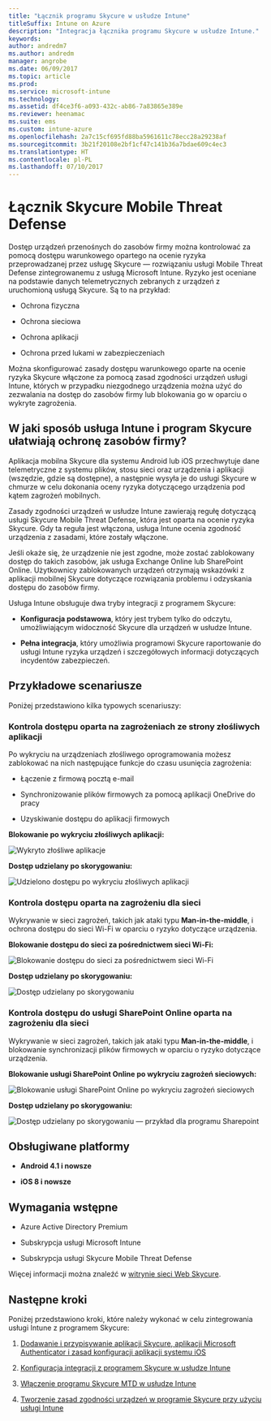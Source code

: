 ```yaml
---
title: "Łącznik programu Skycure w usłudze Intune"
titleSuffix: Intune on Azure
description: "Integracja łącznika programu Skycure w usłudze Intune."
keywords: 
author: andredm7
ms.author: andredm
manager: angrobe
ms.date: 06/09/2017
ms.topic: article
ms.prod: 
ms.service: microsoft-intune
ms.technology: 
ms.assetid: df4ce3f6-a093-432c-ab86-7a83865e389e
ms.reviewer: heenamac
ms.suite: ems
ms.custom: intune-azure
ms.openlocfilehash: 2a7c15cf695fd88ba5961611c78ecc28a29238af
ms.sourcegitcommit: 3b21f20108e2bf1cf47c141b36a7bdae609c4ec3
ms.translationtype: HT
ms.contentlocale: pl-PL
ms.lasthandoff: 07/10/2017
---
```

# <a name="skycure-mobile-threat-defense-connector"></a>Łącznik Skycure Mobile Threat Defense

Dostęp urządzeń przenośnych do zasobów firmy można kontrolować za pomocą dostępu warunkowego opartego na ocenie ryzyka przeprowadzanej przez usługę Skycure — rozwiązaniu usługi Mobile Threat Defense zintegrowanemu z usługą Microsoft Intune. Ryzyko jest oceniane na podstawie danych telemetrycznych zebranych z urządzeń z uruchomioną usługą Skycure. Są to na przykład:

-   Ochrona fizyczna

-   Ochrona sieciowa

-   Ochrona aplikacji

-   Ochrona przed lukami w zabezpieczeniach

Można skonfigurować zasady dostępu warunkowego oparte na ocenie ryzyka Skycure włączone za pomocą zasad zgodności urządzeń usługi Intune, których w przypadku niezgodnego urządzenia można użyć do zezwalania na dostęp do zasobów firmy lub blokowania go w oparciu o wykryte zagrożenia.

## <a name="how-do-intune-and-skycure-help-protect-your-company-resources"></a>W jaki sposób usługa Intune i program Skycure ułatwiają ochronę zasobów firmy?

Aplikacja mobilna Skycure dla systemu Android lub iOS przechwytuje dane telemetryczne z systemu plików, stosu sieci oraz urządzenia i aplikacji (wszędzie, gdzie są dostępne), a następnie wysyła je do usługi Skycure w chmurze w celu dokonania oceny ryzyka dotyczącego urządzenia pod kątem zagrożeń mobilnych.

Zasady zgodności urządzeń w usłudze Intune zawierają regułę dotyczącą usługi Skycure Mobile Threat Defense, która jest oparta na ocenie ryzyka Skycure. Gdy ta reguła jest włączona, usługa Intune ocenia zgodność urządzenia z zasadami, które zostały włączone.

Jeśli okaże się, że urządzenie nie jest zgodne, może zostać zablokowany dostęp do takich zasobów, jak usługa Exchange Online lub SharePoint Online. Użytkownicy zablokowanych urządzeń otrzymają wskazówki z aplikacji mobilnej Skycure dotyczące rozwiązania problemu i odzyskania dostępu do zasobów firmy.

Usługa Intune obsługuje dwa tryby integracji z programem Skycure:

-   **Konfiguracja podstawowa**, który jest trybem tylko do odczytu, umożliwiającym widoczność Skycure dla urządzeń w usłudze Intune.

-   **Pełna integracja**, który umożliwia programowi Skycure raportowanie do usługi Intune ryzyka urządzeń i szczegółowych informacji dotyczących incydentów zabezpieczeń.

## <a name="sample-scenarios"></a>Przykładowe scenariusze

Poniżej przedstawiono kilka typowych scenariuszy:

### <a name="control-access-based-on-threats-from-malicious-apps"></a>Kontrola dostępu oparta na zagrożeniach ze strony złośliwych aplikacji

Po wykryciu na urządzeniach złośliwego oprogramowania możesz zablokować na nich następujące funkcje do czasu usunięcia zagrożenia:

-   Łączenie z firmową pocztą e-mail

-   Synchronizowanie plików firmowych za pomocą aplikacji OneDrive do pracy

-   Uzyskiwanie dostępu do aplikacji firmowych

**Blokowanie po wykryciu złośliwych aplikacji:**

![Wykryto złośliwe aplikacje](./media/skycure-arch-1.png)

**Dostęp udzielany po skorygowaniu:**

![Udzielono dostępu po wykryciu złośliwych aplikacji](./media/skycure-arch-2.png)

### <a name="control-access-based-on-threat-to-network"></a>Kontrola dostępu oparta na zagrożeniu dla sieci

Wykrywanie w sieci zagrożeń, takich jak ataki typu **Man-in-the-middle**, i ochrona dostępu do sieci Wi-Fi w oparciu o ryzyko dotyczące urządzenia.

**Blokowanie dostępu do sieci za pośrednictwem sieci Wi-Fi:**

![Blokowanie dostępu do sieci za pośrednictwem sieci Wi-Fi](./media/skycure-arch-3.png)

**Dostęp udzielany po skorygowaniu:**

![Dostęp udzielany po skorygowaniu](./media/skycure-arch-4.png)

### <a name="control-access-to-sharepoint-online-based-on-threat-to-network"></a>Kontrola dostępu do usługi SharePoint Online oparta na zagrożeniu dla sieci

Wykrywanie w sieci zagrożeń, takich jak ataki typu **Man-in-the-middle**, i blokowanie synchronizacji plików firmowych w oparciu o ryzyko dotyczące urządzenia.

**Blokowanie usługi SharePoint Online po wykryciu zagrożeń sieciowych:**

![Blokowanie usługi SharePoint Online po wykryciu zagrożeń sieciowych](./media/skycure-arch-5.png)

**Dostęp udzielany po skorygowaniu:**

![Dostęp udzielany po skorygowaniu — przykład dla programu Sharepoint](./media/skycure-arch-6.png)

## <a name="supported-platforms"></a>Obsługiwane platformy

-   **Android 4.1 i nowsze**

-   **iOS 8 i nowsze**

## <a name="pre-requisites"></a>Wymagania wstępne

-   Azure Active Directory Premium

-   Subskrypcja usługi Microsoft Intune

-   Subskrypcja usługi Skycure Mobile Threat Defense

Więcej informacji można znaleźć w [witrynie sieci Web Skycure](https://www.skycure.com/skycure-microsoft-integration/).

## <a name="next-steps"></a>Następne kroki

Poniżej przedstawiono kroki, które należy wykonać w celu zintegrowania usługi Intune z programem Skycure:

1.  [Dodawanie i przypisywanie aplikacji Skycure, aplikacji Microsoft Authenticator i zasad konfiguracji aplikacji systemu iOS](mtd-apps-ios-app-configuration-policy-add-assign.md)

2.  [Konfiguracja integracji z programem Skycure w usłudze Intune](skycure-mtd-connector-integration.md)

3.  [Włączenie programu Skycure MTD w usłudze Intune](mtd-connector-enable.md)

4.  [Tworzenie zasad zgodności urządzeń w programie Skycure przy użyciu usługi Intune](mtd-device-compliance-policy-create.md)

